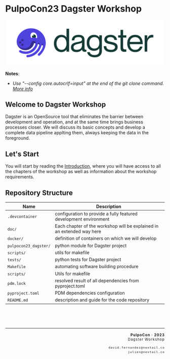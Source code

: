 # PulpoCon23 Dagster Workshop

![dagster](doc/images/dagster.jpg)

**Notes**:

- *Use "--config core.autocrlf=input" at the end of the git clone command. [More info](https://help.github.com/en/articles/dealing-with-line-endings)*

## Welcome to Dagster Workshop

Dagster is an OpenSource tool that eliminates the barrier between development and operation, and at the same time brings business processes closer. We will discuss its basic concepts and develop a complete data pipeline applting them, always keeping the data in the foreground.

## Let's Start

You will start by reading the [Introduction](doc/README.md), where you will have access to all the chapters of the workshop as well as information about the workshop requirements.

## Repository Structure

| **Name**                     | **Description**                                                                       |
| ---------------------------- | ------------------------------------------------------------------------------------- |
| `.devcontainer`              | configuration to provide a fully featured development environment                     |
| `doc/`                       | Each chapter of the workshop will be explained in an extended way here                |
| `docker/`                    | definition of containers on which we will develop                                     |
| `pulpocon23_dagster/`        | python module for Dagster project                                                     |
| `scripts/`                   | utils for makefile                                                                    |
| `tests/`                     | python tests for Dagster project                                                      |
| `Makefile`                   | automating software building procedure                                                |
| `scripts/`                   | Utils for makefile                                                                    |
| `pdm.lock`                   | resolved result of all dependencies from pyproject.toml                               |
| `pyproject.toml`             | PDM dependencies configuration                                                        |
| `README.md`                  | description and guide for the code repository                                         |

<!-- footer -->
<p>&nbsp;</p>
<p>&nbsp;</p>
<hr/>
<div style="font-size: 0.8em; letter-spacing: 0.1em;">
  <p align="right"><strong>PulpoCon · 2023</strong><br/>Dagster Workshop</p>
  <p align="right"><code>david.fernandez@nextail.co</code><br/><code>julien@nextail.co</code></p>
</div>
